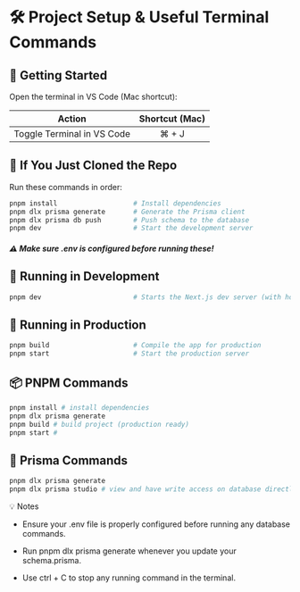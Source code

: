 # 🛠 Project Setup & Useful Terminal Commands

## 🚀 Getting Started

Open the terminal in VS Code (Mac shortcut):

|           Action           | Shortcut (Mac) |
| :------------------------: | :------------: |
| Toggle Terminal in VS Code |     ⌘ + J      |

## 📁 If You Just Cloned the Repo

Run these commands in order:

```bash
pnpm install                   # Install dependencies
pnpm dlx prisma generate       # Generate the Prisma client
pnpm dlx prisma db push        # Push schema to the database
pnpm dev                       # Start the development server
```

##### ⚠️ Make sure .env is configured before running these!

## 🧪 Running in Development

```bash
pnpm dev                       # Starts the Next.js dev server (with hot reload)
```

## 🚀 Running in Production

```bash
pnpm build                     # Compile the app for production
pnpm start                     # Start the production server
```

## 📦 PNPM Commands

```bash
pnpm install # install dependencies
pnpm dlx prisma generate
pnpm build # build project (production ready)
pnpm start #
```

## 🧬 Prisma Commands

```bash
pnpm dlx prisma generate
pnpm dlx prisma studio # view and have write access on database directly
```

💡 Notes

- Ensure your .env file is properly configured before running any database commands.

- Run pnpm dlx prisma generate whenever you update your schema.prisma.

- Use ctrl + C to stop any running command in the terminal.
